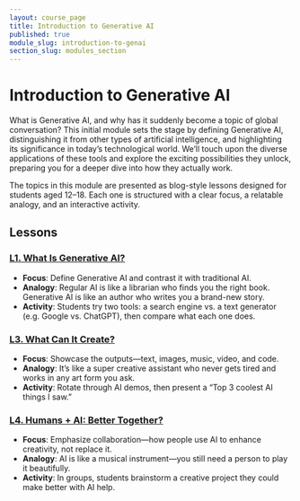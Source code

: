```yaml
---
layout: course_page
title: Introduction to Generative AI
published: true
module_slug: introduction-to-genai
section_slug: modules_section
---
```


# Introduction to Generative AI

What is Generative AI, and why has it suddenly become a topic of global conversation? This initial module sets the stage by defining Generative AI, distinguishing it from other types of artificial intelligence, and highlighting its significance in today’s technological world. We’ll touch upon the diverse applications of these tools and explore the exciting possibilities they unlock, preparing you for a deeper dive into how they actually work.

The topics in this module are presented as blog-style lessons designed for students aged 12–18. Each one is structured with a clear focus, a relatable analogy, and an interactive activity.

## Lessons

### [L1. What Is Generative AI?](1_what_is_genai.html)
- **Focus**: Define Generative AI and contrast it with traditional AI.
- **Analogy**: Regular AI is like a librarian who finds you the right book. Generative AI is like an author who writes you a brand-new story.
- **Activity**: Students try two tools: a search engine vs. a text generator (e.g. Google vs. ChatGPT), then compare what each one does.

### [L3. What Can It Create?](3_what_can_genai_create.html)
- **Focus**: Showcase the outputs—text, images, music, video, and code.
- **Analogy**: It’s like a super creative assistant who never gets tired and works in any art form you ask.
- **Activity**: Rotate through AI demos, then present a “Top 3 coolest AI things I saw.”


### [L4. Humans + AI: Better Together?](5_humans_plus_ai.html)
- **Focus**: Emphasize collaboration—how people use AI to enhance creativity, not replace it.
- **Analogy**: AI is like a musical instrument—you still need a person to play it beautifully.
- **Activity**: In groups, students brainstorm a creative project they could make better with AI help.
